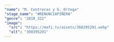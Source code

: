 ```yaml
---
"name": "M. Contreras y G. Ortega"
"stage_name": "#RENUNCIAPIÑERA"
"genre": "2019_322"
"image":
  "src": "https://mafi.tv/assets/368395291.webp"
  "alt": "368395291"
---
```

